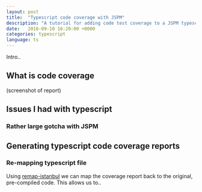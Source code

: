 ```yaml
---
layout: post
title:  "Typescript code coverage with JSPM"
description: "A tutorial for adding code test coverage to a JSPM typescript project with Karma"
date:   2016-09-10 16:20:00 +0000
categories: typescript
language: ts
---
```


Intro..

## What is code coverage

(screenshot of report)

## Issues I had with typescript

### Rather large gotcha with JSPM



## Generating typescript code coverage reports

### Re-mapping typescript file

Using [remap-istanbul][remap-istanbul] we can map the coverage report back to the original, pre-compiled code. This allows us to..


[remap-istanbul]: [https://github.com/SitePen/remap-istanbul]
